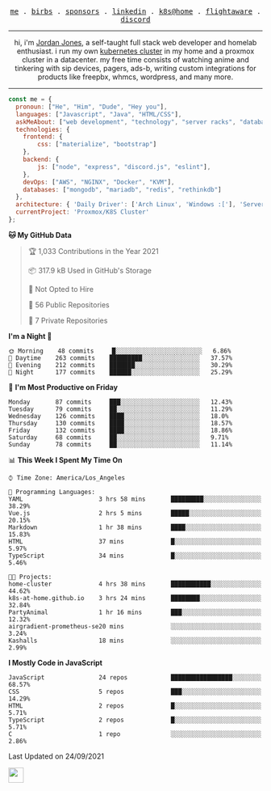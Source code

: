<p align="center">
  <samp>
    <a href="https://jordanjones.org/">me</a> .
    <a href="https://twitter.com/kashalls">birbs</a> .
    <a href="https://github.com/sponsors/kashalls">sponsors</a> .
    <a href="https://linkedin.com/in/jordpjones">linkedin</a> .
    <a href="https://github.com/kashalls/home-cluster">k8s@home</a> .
    <a href="https://flightaware.com/adsb/stats/user/kashalls">flightaware</a> .
    <a href="https://discord.gg/ctgrp8k">discord</a>
  </samp>
</p>

---

<p align="center">hi, i'm <a href="https://jordanjones.org/">Jordan Jones</a>, a self-taught full stack web developer and homelab enthusiast. i run my own <a href="https://github.com/kashalls/home-cluster">kubernetes cluster</a> in my home and a proxmox cluster in a datacenter. my free time consists of watching anime and tinkering with sip devices, pagers, ads-b, writing custom integrations for products like freepbx, whmcs, wordpress, and many more.</p>

---


```javascript
const me = {
  pronoun: ["He", "Him", "Dude", "Hey you"],
  languages: ["Javascript", "Java", "HTML/CSS"],
  askMeAbout: ["web development", "technology", "server racks", "databases"],
  technologies: {
    frontend: {
        css: ["materialize", "bootstrap"]
    },
    backend: {
        js: ["node", "express", "discord.js", "eslint"],
    },
    devOps: ["AWS", "NGINX", "Docker", "KVM"],
    databases: ["mongodb", "mariadb", "redis", "rethinkdb"]
  },
  architecture: { 'Daily Driver': ['Arch Linux', 'Windows :['], 'Server Applications': 'Ubuntu Focal' },
  currentProject: 'Proxmox/K8S Cluster'
};
```

<!--START_SECTION:waka-->
**🐱 My GitHub Data** 

> 🏆 1,033 Contributions in the Year 2021
 > 
> 📦 317.9 kB Used in GitHub's Storage 
 > 
> 🚫 Not Opted to Hire
 > 
> 📜 56 Public Repositories 
 > 
> 🔑 7 Private Repositories  
 > 
**I'm a Night 🦉** 

```text
🌞 Morning    48 commits     █░░░░░░░░░░░░░░░░░░░░░░░░   6.86% 
🌆 Daytime    263 commits    █████████░░░░░░░░░░░░░░░░   37.57% 
🌃 Evening    212 commits    ███████░░░░░░░░░░░░░░░░░░   30.29% 
🌙 Night      177 commits    ██████░░░░░░░░░░░░░░░░░░░   25.29%

```
📅 **I'm Most Productive on Friday** 

```text
Monday       87 commits     ███░░░░░░░░░░░░░░░░░░░░░░   12.43% 
Tuesday      79 commits     ██░░░░░░░░░░░░░░░░░░░░░░░   11.29% 
Wednesday    126 commits    ████░░░░░░░░░░░░░░░░░░░░░   18.0% 
Thursday     130 commits    ████░░░░░░░░░░░░░░░░░░░░░   18.57% 
Friday       132 commits    ████░░░░░░░░░░░░░░░░░░░░░   18.86% 
Saturday     68 commits     ██░░░░░░░░░░░░░░░░░░░░░░░   9.71% 
Sunday       78 commits     ██░░░░░░░░░░░░░░░░░░░░░░░   11.14%

```


📊 **This Week I Spent My Time On** 

```text
⌚︎ Time Zone: America/Los_Angeles

💬 Programming Languages: 
YAML                     3 hrs 58 mins       █████████░░░░░░░░░░░░░░░░   38.29% 
Vue.js                   2 hrs 5 mins        █████░░░░░░░░░░░░░░░░░░░░   20.15% 
Markdown                 1 hr 38 mins        ████░░░░░░░░░░░░░░░░░░░░░   15.83% 
HTML                     37 mins             █░░░░░░░░░░░░░░░░░░░░░░░░   5.97% 
TypeScript               34 mins             █░░░░░░░░░░░░░░░░░░░░░░░░   5.46%

🐱‍💻 Projects: 
home-cluster             4 hrs 38 mins       ███████████░░░░░░░░░░░░░░   44.62% 
k8s-at-home.github.io    3 hrs 24 mins       ████████░░░░░░░░░░░░░░░░░   32.84% 
PartyAnimal              1 hr 16 mins        ███░░░░░░░░░░░░░░░░░░░░░░   12.32% 
airgradient-prometheus-se20 mins             ░░░░░░░░░░░░░░░░░░░░░░░░░   3.24% 
Kashalls                 18 mins             ░░░░░░░░░░░░░░░░░░░░░░░░░   2.99%

```

**I Mostly Code in JavaScript** 

```text
JavaScript               24 repos            █████████████████░░░░░░░░   68.57% 
CSS                      5 repos             ███░░░░░░░░░░░░░░░░░░░░░░   14.29% 
HTML                     2 repos             █░░░░░░░░░░░░░░░░░░░░░░░░   5.71% 
TypeScript               2 repos             █░░░░░░░░░░░░░░░░░░░░░░░░   5.71% 
C                        1 repo              ░░░░░░░░░░░░░░░░░░░░░░░░░   2.86%

```



 Last Updated on 24/09/2021
<!--END_SECTION:waka-->

<img src="https://media.giphy.com/media/WUlplcMpOCEmTGBtBW/giphy.gif" width="30">